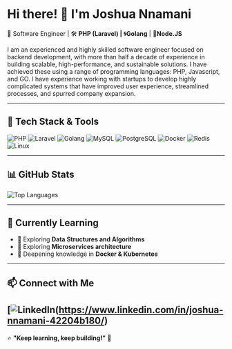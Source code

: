 # Hi there! 👋 I'm Joshua Nnamani

🚀  Software Engineer | 🛠️ **PHP (Laravel) | 🌀Golang**  | 🔧**Node.JS**

I am an experienced and highly skilled software engineer focused on backend development, with more than half a decade of experience in building scalable, high-performance, and sustainable solutions. I have achieved these using a range of programming languages: PHP, Javascript, and GO. I have experience working with startups to develop highly complicated systems that have improved user experience, streamlined processes, and spurred company expansion.

---

## 🔧 Tech Stack & Tools
![PHP](https://img.shields.io/badge/PHP-777BB4?style=for-the-badge&logo=php&logoColor=white)
![Laravel](https://img.shields.io/badge/Laravel-FF2D20?style=for-the-badge&logo=laravel&logoColor=white)
![Golang](https://img.shields.io/badge/Go-00ADD8?style=for-the-badge&logo=go&logoColor=white)
![MySQL](https://img.shields.io/badge/MySQL-4479A1?style=for-the-badge&logo=mysql&logoColor=white)
![PostgreSQL](https://img.shields.io/badge/PostgreSQL-336791?style=for-the-badge&logo=postgresql&logoColor=white)
![Docker](https://img.shields.io/badge/Docker-2496ED?style=for-the-badge&logo=docker&logoColor=white)
![Redis](https://img.shields.io/badge/Redis-DC382D?style=for-the-badge&logo=redis&logoColor=white)
![Linux](https://img.shields.io/badge/Linux-FCC624?style=for-the-badge&logo=linux&logoColor=black)

---

## 📊 GitHub Stats


![Top Languages](https://github-readme-stats.vercel.app/api/top-langs/?username=nnxmxni&layout=compact&theme=tokyonight&hide_border=true)

---

## 🌱 Currently Learning  
- 📌 Exploring **Data Structures and Algorithms**
- 📌 Exploring **Microservices architecture**  
- 📌 Deepening knowledge in **Docker & Kubernetes**  

---

## 📫 Connect with Me

[![LinkedIn](https://img.shields.io/badge/LinkedIn-0A66C2?style=for-the-badge&logo=linkedin&logoColor=white])(https://www.linkedin.com/in/joshua-nnamani-42204b180/)
---

⭐ **"Keep learning, keep building!"** 🚀  

